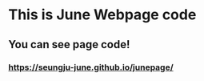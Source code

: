 # This is June Webpage code

## You can see page code!

### https://seungju-june.github.io/junepage/

